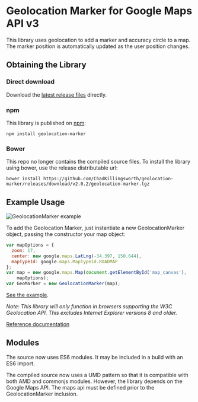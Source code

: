 # Geolocation Marker for Google Maps API v3

This library uses geolocation to add a marker and accuracy circle to a map. The marker position is automatically updated as the user position changes.

## Obtaining the Library

### Direct download
Download the [latest release files](https://github.com/ChadKillingsworth/geolocation-marker/releases/tag/v2.0.2) directly.

### npm
This library is published on [npm](https://www.npmjs.com/package/geolocation-marker):

    npm install geolocation-marker

### Bower
This repo no longer contains the compiled source files. To install the library using bower, use the release distributable url:

    bower install https://github.com/ChadKillingsworth/geolocation-marker/releases/download/v2.0.2/geolocation-marker.tgz

## Example Usage

![GeolocationMarker example](https://chadkillingsworth.github.io/geolocation-marker/images/example.png)

To add the Geolocation Marker, just instantiate a new GeolocationMarker object, passing the constructor your map object:

```JavaScript
var mapOptions = {
  zoom: 17,
  center: new google.maps.LatLng(-34.397, 150.644),
  mapTypeId: google.maps.MapTypeId.ROADMAP
};
var map = new google.maps.Map(document.getElementById('map_canvas'),
    mapOptions);
var GeoMarker = new GeolocationMarker(map);
```

[See the example](https://chadkillingsworth.github.io/geolocation-marker/test/example.html).

*Note: This library will only function in browsers supporting the W3C Geolocation API. This excludes Internet Explorer versions 8 and older.*

[Reference documentation](https://chadkillingsworth.github.io/geolocation-marker/docs/reference.html)

## Modules
The source now uses ES6 modules. It may be included in a build with an ES6 import.

The compiled source now uses a UMD pattern so that it is compatible with both AMD and commonjs
modules. However, the library depends on the Google Maps API. The maps api must be defined prior to the GeolocationMarker inclusion.
